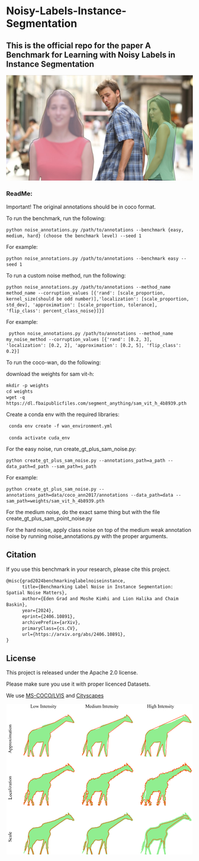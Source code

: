 # Noisy-Labels-Instance-Segmentation
## This is the official repo for the paper A Benchmark for Learning with Noisy Labels in Instance Segmentation

![paper meme](https://github.com/mkimhi/noisy_labels/blob/main/meme.jpg)

### ReadMe:
Important! The original annotations should be in coco format.

To run the benchmark, run the following:
```
python noise_annotations.py /path/to/annotations --benchmark {easy, medium, hard} (choose the benchmark level) --seed 1
```

For example:
```
python noise_annotations.py /path/to/annotations --benchmark easy --seed 1
```


To run a custom noise method, run the following:
```
python noise_annotations.py /path/to/annotations --method_name method_name --corruption_values [{'rand': [scale_proportion, kernel_size(should be odd number)],'localization': [scale_proportion, std_dev], 'approximation': [scale_proportion, tolerance], 'flip_class': percent_class_noise}]}]
```

For example:
```
 python noise_annotations.py /path/to/annotations --method_name my_noise_method --corruption_values [{'rand': [0.2, 3], 'localization': [0.2, 2], 'approximation': [0.2, 5], 'flip_class': 0.2}]
```

To run the coco-wan, do the following:

download the weights for sam vit-h:
```
mkdir -p weights
cd weights
wget -q https://dl.fbaipublicfiles.com/segment_anything/sam_vit_h_4b8939.pth
```
Create a conda env with the required libraries:
```
 conda env create -f wan_environment.yml

 conda activate cuda_env
```

For the easy noise, run create_gt_plus_sam_noise.py:
```
python create_gt_plus_sam_noise.py --annotations_path=a_path --data_path=d_path --sam_path=s_path
```

For example:
```
python create_gt_plus_sam_noise.py --annotations_path=data/coco_ann2017/annotations --data_path=data --sam_path=weights/sam_vit_h_4b8939.pth
```

For the medium noise, do the exact same thing but with the file create_gt_plus_sam_point_noise.py


For the hard noise, apply class noise on top of the medium weak annotation noise by running noise_annotations.py with the proper arguments.



## Citation


If you use this benchmark in your research, please cite this project.


```
@misc{grad2024benchmarkinglabelnoiseinstance,
      title={Benchmarking Label Noise in Instance Segmentation: Spatial Noise Matters}, 
      author={Eden Grad and Moshe Kimhi and Lion Halika and Chaim Baskin},
      year={2024},
      eprint={2406.10891},
      archivePrefix={arXiv},
      primaryClass={cs.CV},
      url={https://arxiv.org/abs/2406.10891}, 
}
```


## License

This project is released under the Apache 2.0 license.


Please make sure you use it with proper licenced Datasets.

We use [MS-COCO/LVIS](https://cocodataset.org/#termsofuse) and [Cityscapes](https://www.cityscapes-dataset.com/license/)


![image](https://github.com/mkimhi/noisy_labels/blob/main/teas.png)
